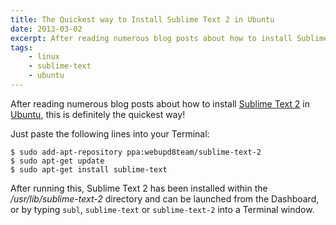```yaml
---
title: The Quickest way to Install Sublime Text 2 in Ubuntu
date: 2013-03-02
excerpt: After reading numerous blog posts about how to install Sublime Text 2 in Ubuntu, this is definitely the quickest way!
tags:
    - linux
    - sublime-text
    - ubuntu
---
```


After reading numerous blog posts about how to install
[Sublime Text 2](http://www.sublimetext.com/2 'Sublime Text 2') in
[Ubuntu](http://www.ubuntu.com/2 'Ubuntu'), this is definitely the quickest way!

Just paste the following lines into your Terminal:

```language-bash
$ sudo add-apt-repository ppa:webupd8team/sublime-text-2
$ sudo apt-get update
$ sudo apt-get install sublime-text
```

After running this, Sublime Text 2 has been installed within the
_/usr/lib/sublime-text-2_ directory and can be launched from the Dashboard, or
by typing `subl`, `sublime-text` or `sublime-text-2` into a Terminal window.
